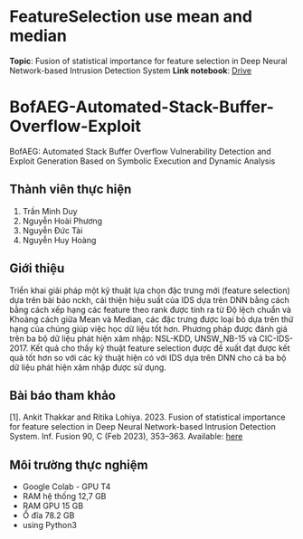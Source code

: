 # FeatureSelection use mean and median
**Topic**: Fusion of statistical importance for feature selection in Deep Neural Network-based Intrusion Detection System
**Link notebook**: [Drive](https://drive.google.com/drive/folders/1oCgpicLt_kadQy6mlXCpcDrLxNHFxD0F?usp=sharing)

# BofAEG-Automated-Stack-Buffer-Overflow-Exploit
BofAEG: Automated Stack Buffer Overflow Vulnerability Detection and Exploit Generation Based on Symbolic Execution and Dynamic Analysis

## Thành viên thực hiện
1.	Trần Minh Duy
2.	Nguyễn Hoài Phương
3.	Nguyễn Đức Tài
4.	Nguyễn Huy Hoàng

## Giới thiệu
Triển khai giải pháp một kỹ thuật lựa chọn đặc trưng mới (feature selection) dựa trên bài báo nckh, cải thiện hiệu suất của IDS dựa trên DNN bằng cách bằng cách xếp hạng các feature theo rank được tính ra từ Độ lệch chuẩn và Khoảng cách giữa Mean và Median, các đặc trưng được loại bỏ dựa trên thứ hạng của chúng giúp việc học dữ liệu tốt hơn. Phương pháp được đánh giá trên ba bộ dữ liệu phát hiện xâm nhập: NSL-KDD, UNSW_NB-15 và CIC-IDS-2017. Kết quả cho thấy kỹ thuật feature selection được đề xuất đạt được kết quả tốt hơn so với các kỹ thuật hiện có với IDS dựa trên DNN cho cả ba bộ dữ liệu phát hiện xâm nhập được sử dụng.

## Bài báo tham khảo
[1].  Ankit Thakkar and Ritika Lohiya. 2023. Fusion of statistical importance for feature selection in Deep Neural Network-based Intrusion Detection System. Inf. Fusion 90, C (Feb 2023), 353–363. Available: [here](https://doi.org/10.1016/j.inffus.2022.09.026)

## Môi trường thực nghiệm
*  Google Colab - GPU T4
*  RAM hệ thống 12,7 GB
*  RAM GPU 15 GB
*  Ổ đĩa 78.2 GB
*  using Python3
